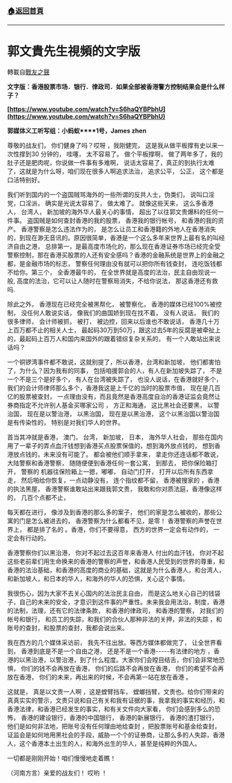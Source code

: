 ###  [:house:返回首頁](https://github.com/ourhimalayas/txt)
---
# 郭文貴先生視頻的文字版
轉載自[戰友之聲](http://littleantvoice.blogspot.com)

**文字版：香港股票市场．银行．律政司．如果全部被香港警方控制结果会是什么样子？**



**[https://www.youtube.com/watch?v=S6haQYBPbhU](https://www.youtube.com/watch?v=S6haQYBPbhU)**

**郭媒体义工听写组：小蚂蚁****1号，James zhen**



尊敬的战友们， 你们健身了吗？哎呀 ，我刚健完， 这是我从做平板撑有史以来一次性撑到30 分钟的， 哇噻， 太不容易了。 做个平板撑啊， 做了两年多了，我的肚子还是肥肉呢，你说做一件事有多难啊， 说话太容易了，真正的到执行太难了，这就是为什么呀，咱们现在很多人啊追求法治， 追求公平， 公正， 这个都是口活特别好。



我们听到国内的一个盗国贼骂海外的一些所谓的反共人士，伪类们， 说叫口淫党，口淫派， 确实是光说太容易了， 做太难了。 就像这些天来， 这么多香港人， 台湾人， 新加坡的海外华人最关心的事情， 超出了以往郭文贵爆料的任何一件事。 盗国贼是如何查封香港的我的股票， 香港我的银行帐号， 和香港的我的资产。 香港警察是怎么违法作为的， 是怎么让员工和香港籍的外地人在香港消失的，到现在渺无音讯的。原因很简单，香港是一个这么多年来世界上最有名的叫经济自由之港， 总排第一，是最高度市场化的，那么现在香港证券市场已经完全受警察控制，那在香港买股票的人还有安全感吗？香港的金融系统是世界上的金融之都，是金融市场的标志， 警察任何理由没有就可以把你所有钱查封， 连吃饭钱都不给你。第三个， 全香港最牛的， 在全世界就是高度的法治，民主自由现说一般, 高度的法治，它可以让人随时在警察局消失，不给你说法， 那这香港还有救吗.



除此之外， 香港现在已经完全被黑帮化， 被警察化， 香港的媒体已经100%被控制， 没任何人敢说实话， 像我们的曲国娇到现在找不着， 没有人说话， 我们的很多律师， 会计师被抓， 被打， 被边控，回来以后谁也不敢说话， 香港几十万上百万都不止的相关人士， 最起码30万到50万，跟这过去5年的反腐是被牵扯上的，最起码上百万人和国内来国外的跟着错综复杂关系的， 有一个人敢站出来说话吗？



一个铜锣湾事件都不敢说，这就别提了，所以香港，台湾和新加坡， 他们都害怕了，为什么？因为我有的同事， 包括咱援郭会的人，有人在新加坡失踪了， 不是一个不是三个是好多个， 有人在台湾被失踪了， 也没人说话，在香港就好多个，我们的会计师律师那么多个，香港我这是上千亿的当时的股票市值， 现在是几百亿的股票被查封， 一点理由没有，而且竟然是香港高度自治的香港证监会竟然让券商指定不允许别人基金买哪家公司 ， 方正和海通， 这比黑社会还要黑， 以警治国， 现在是以警治港， 以黑治国， 现在是以黑治港， 这个以黑治国以警治国是有传染性的， 特别是对我们华人的世界。



首当其冲就是香港， 澳门， 台湾， 新加坡， 日本， 海外华人社会， 那些在国内用了一辈子的弄点血汗钱想到香港买点股票保值的，想到海外放点钱的， 想到香港放点钱的，未来没有可能了。 都会被他们顺手拿来， 拿走你还连话都不敢说，大陆警察和香港警察， 随随便便到香港任何一套公寓， 到那去， 把你保险箱打开， 警察的 机器往保险箱上一摁，嘟嘟， 自动门打开， 打开以后所有东西拿走， 然后啪给你恢复，一点动静没有， 连个指纹都不留， 香港被搜家的 ，香港的执法黑屋， 香港警察谁敢站出来跟我郭文贵， 我敢和你对质法庭，香港像这样的， 几百个点都不止，







每天都在进行， 像涉及到香港的那么多的案子， 他们的家是怎么被收的，那些公寓的门是怎么被进去的， 香港警察为什么都看不见，是零！ 香港警察的声誉在世界上， 都是排了名的 。香港，你们不要得意， 西方的世界一定会有动作的， 一定会有行动的。



香港警察你们以黑治港， 你对不起过去这百年来香港人 付出的血汗钱， 你对不起这些老前辈们用生命换来的香港的警察的声誉，和香港人民受到的世界的尊重，和香港的法治基础，和香港的高度的商业的基础，这就是为什么香港人，和台湾人，和新加坡人，和日本的华人，和海外的华人的恐惧，关心这个事情。



我很伤心，因为大家不去关心国内的法治民主自由， 而是这么地关心自己的钱袋子，自己的未来的安全，才意识到这件事的严重性。未来我会用法治，制度，香港的法制，法理，还有它的法律条款， 和香港的律政司， 和香港的警察， 对我们的帐号和银行， 和员工的失踪，和我们的合伙人那种非法的关押，非法的失踪 ，和账号的查封，和股票的查封，我都会说出来。



我在西方的几个媒体采访前， 我先不往出放。等西方媒体都做完了， 让全世界看到， 香港到底是不是一个自由之港， 还是不是一个香港-----有法律的地方 ，香港的以黑治港，以警治港，到了什么程度。大家你们会瞠目结舌，你们会非常地恐惧， 你们的钱不会再放在香港， 你们的后路不会再放在香港， 你们的希望不会再放在香港， 你们的未来，再出来的时候，不会再第一站在放在香港 。



这就是， 真是以文贵一人啊 ，这是螳臂挡车， 螳螂挡臂，文贵也。给你们带来的真真实实的警示，文贵只说和自己有关和我有证据的事，我拿我的事实和经历，和香港法律，和香港已经发生的事实，和有关文件向大家看， 你们会感到多么的恐怖， 香港的建设银行，香港的中国银行， 香港的新展银行， 香港的渣打银行， 他们是如何非法地，把账号没有任何理由地给查封 ，把股票账号和基金给查封， 证监会是如何地用黑社会的手段，威胁一个个的证券商，让那么多的人失踪，香港人，这个香港本土出生的人，和海外出生的华人，甚至是纯粹的外国人。



一切都是刚刚开始！咱们慢慢地走着瞧！



（河南方言）亲爱的战友们！ 哎哟 ！